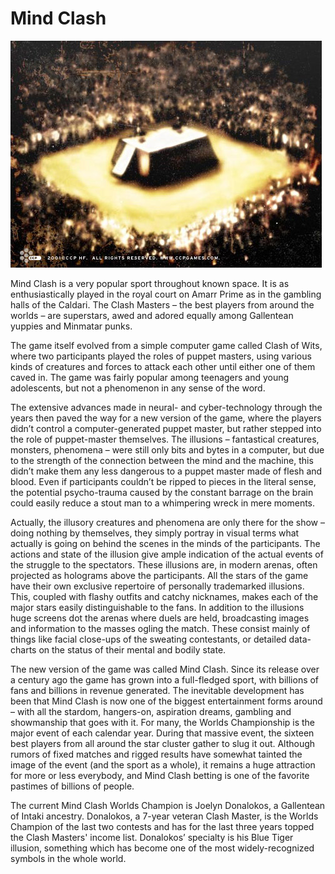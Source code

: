 # Mind Clash

![Mind Clash](../images/mindclash.jpg)

Mind Clash is a very popular sport throughout known space. It is as
enthusiastically played in the royal court on Amarr Prime as in the gambling
halls of the Caldari. The Clash Masters – the best players from around the
worlds – are superstars, awed and adored equally among Gallentean yuppies and
Minmatar punks.

The game itself evolved from a simple computer game called Clash of Wits, where
two participants played the roles of puppet masters, using various kinds of
creatures and forces to attack each other until either one of them caved in. The
game was fairly popular among teenagers and young adolescents, but not a
phenomenon in any sense of the word.

The extensive advances made in neural- and cyber-technology through the years
then paved the way for a new version of the game, where the players didn’t
control a computer-generated puppet master, but rather stepped into the role of
puppet-master themselves. The illusions – fantastical creatures, monsters,
phenomena – were still only bits and bytes in a computer, but due to the
strength of the connection between the mind and the machine, this didn’t make
them any less dangerous to a puppet master made of flesh and blood. Even if
participants couldn’t be ripped to pieces in the literal sense, the potential
psycho-trauma caused by the constant barrage on the brain could easily reduce a
stout man to a whimpering wreck in mere moments.

Actually, the illusory creatures and phenomena are only there for the show –
doing nothing by themselves, they simply portray in visual terms what actually
is going on behind the scenes in the minds of the participants. The actions and
state of the illusion give ample indication of the actual events of the struggle
to the spectators. These illusions are, in modern arenas, often projected as
holograms above the participants. All the stars of the game have their own
exclusive repertoire of personally trademarked illusions. This, coupled with
flashy outfits and catchy nicknames, makes each of the major stars easily
distinguishable to the fans. In addition to the illusions huge screens dot the
arenas where duels are held, broadcasting images and information to the masses
ogling the match. These consist mainly of things like facial close-ups of the
sweating contestants, or detailed data-charts on the status of their mental and
bodily state.

The new version of the game was called Mind Clash. Since its release over a
century ago the game has grown into a full-fledged sport, with billions of fans
and billions in revenue generated. The inevitable development has been that Mind
Clash is now one of the biggest entertainment forms around – with all the
stardom, hangers-on, aspiration dreams, gambling and showmanship that goes with
it. For many, the Worlds Championship is the major event of each calendar year.
During that massive event, the sixteen best players from all around the star
cluster gather to slug it out. Although rumors of fixed matches and rigged
results have somewhat tainted the image of the event (and the sport as a whole),
it remains a huge attraction for more or less everybody, and Mind Clash betting
is one of the favorite pastimes of billions of people.

The current Mind Clash Worlds Champion is Joelyn Donalokos, a Gallentean of
Intaki ancestry. Donalokos, a 7-year veteran Clash Master, is the Worlds
Champion of the last two contests and has for the last three years topped the
Clash Masters' income list. Donalokos’ specialty is his Blue Tiger illusion,
something which has become one of the most widely-recognized symbols in the
whole world.

